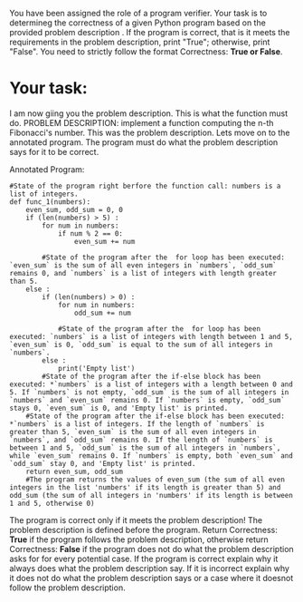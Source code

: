 
You have been assigned the role of a program verifier. Your task is to determineg the correctness of a given Python program based on the provided problem description . If the program is correct, that is it meets the requirements in the problem description, print "True"; otherwise, print "False". You need to strictly follow the format Correctness: **True or False**.

# Your task:
I am now giing you the problem description. This is what the function must do.
PROBLEM DESCRIPTION: implement a function computing the n-th Fibonacci's number.
This was the problem description. Lets move on to the  annotated program. The program must do what the problem description says for it to be correct.

Annotated Program:
```
#State of the program right berfore the function call: numbers is a list of integers.
def func_1(numbers):
    even_sum, odd_sum = 0, 0
    if (len(numbers) > 5) :
        for num in numbers:
            if num % 2 == 0:
                even_sum += num
            
        #State of the program after the  for loop has been executed: `even_sum` is the sum of all even integers in `numbers`, `odd_sum` remains 0, and `numbers` is a list of integers with length greater than 5.
    else :
        if (len(numbers) > 0) :
            for num in numbers:
                odd_sum += num
                
            #State of the program after the  for loop has been executed: `numbers` is a list of integers with length between 1 and 5, `even_sum` is 0, `odd_sum` is equal to the sum of all integers in `numbers`.
        else :
            print('Empty list')
        #State of the program after the if-else block has been executed: *`numbers` is a list of integers with a length between 0 and 5. If `numbers` is not empty, `odd_sum` is the sum of all integers in `numbers` and `even_sum` remains 0. If `numbers` is empty, `odd_sum` stays 0, `even_sum` is 0, and 'Empty list' is printed.
    #State of the program after the if-else block has been executed: *`numbers` is a list of integers. If the length of `numbers` is greater than 5, `even_sum` is the sum of all even integers in `numbers`, and `odd_sum` remains 0. If the length of `numbers` is between 1 and 5, `odd_sum` is the sum of all integers in `numbers`, while `even_sum` remains 0. If `numbers` is empty, both `even_sum` and `odd_sum` stay 0, and 'Empty list' is printed.
    return even_sum, odd_sum
    #The program returns the values of even_sum (the sum of all even integers in the list 'numbers' if its length is greater than 5) and odd_sum (the sum of all integers in 'numbers' if its length is between 1 and 5, otherwise 0)

```
The program is correct only if it meets the problem description! The problem description is defined before the program.  Return Correctness: **True** if the program follows the problem description, otherwise return Correctness: **False** if the program does not do what the problem description asks for for every potential case.
If the program is correct explain why it always does what the problem description say. If it is incorrect explain why it does not do what the problem description says or a case where it doesnot follow the problem description.
